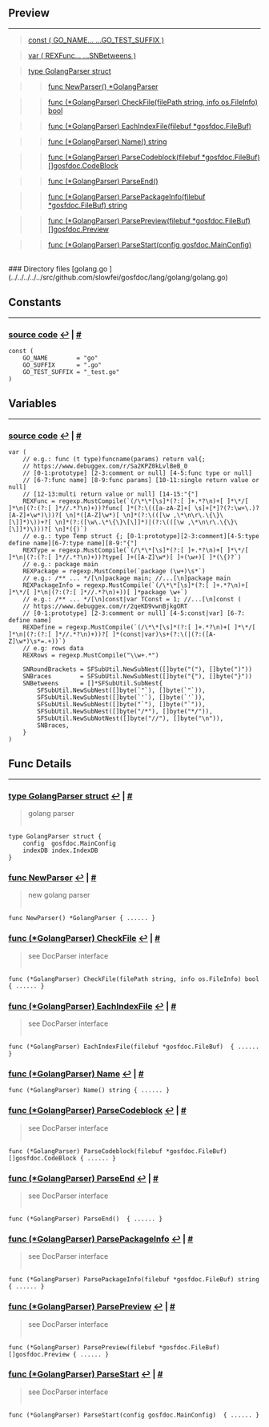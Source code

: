 
## Preview
------

> [const ( GO_NAME... ...GO_TEST_SUFFIX )](#f_const___GO_NAME---_---GO_TEST_SUFFIX__)<a name="p_const___GO_NAME---_---GO_TEST_SUFFIX__"><a/>

> [var ( REXFunc... ...SNBetweens )](#f_var___REXFunc---_---SNBetweens__)<a name="p_var___REXFunc---_---SNBetweens__"><a/>

> [type GolangParser struct](#f_type_GolangParser_struct)<a name="p_type_GolangParser_struct"><a/>

>> [func NewParser() \*GolangParser](#f_func_NewParser___+GolangParser)<a name="p_func_NewParser___+GolangParser"><a/>

>> [func (\*GolangParser) CheckFile(filePath string, info os.FileInfo) bool](#f_func__+GolangParser__CheckFile_filePath_string_info_os-FileInfo__bool)<a name="p_func__+GolangParser__CheckFile_filePath_string_info_os-FileInfo__bool"><a/>

>> [func (\*GolangParser) EachIndexFile(filebuf \*gosfdoc.FileBuf) ](#f_func__+GolangParser__EachIndexFile_filebuf_+gosfdoc-FileBuf__)<a name="p_func__+GolangParser__EachIndexFile_filebuf_+gosfdoc-FileBuf__"><a/>

>> [func (\*GolangParser) Name() string](#f_func__+GolangParser__Name___string)<a name="p_func__+GolangParser__Name___string"><a/>

>> [func (\*GolangParser) ParseCodeblock(filebuf \*gosfdoc.FileBuf) []gosfdoc.CodeBlock](#f_func__+GolangParser__ParseCodeblock_filebuf_+gosfdoc-FileBuf____gosfdoc-CodeBlock)<a name="p_func__+GolangParser__ParseCodeblock_filebuf_+gosfdoc-FileBuf____gosfdoc-CodeBlock"><a/>

>> [func (\*GolangParser) ParseEnd() ](#f_func__+GolangParser__ParseEnd___)<a name="p_func__+GolangParser__ParseEnd___"><a/>

>> [func (\*GolangParser) ParsePackageInfo(filebuf \*gosfdoc.FileBuf) string](#f_func__+GolangParser__ParsePackageInfo_filebuf_+gosfdoc-FileBuf__string)<a name="p_func__+GolangParser__ParsePackageInfo_filebuf_+gosfdoc-FileBuf__string"><a/>

>> [func (\*GolangParser) ParsePreview(filebuf \*gosfdoc.FileBuf) []gosfdoc.Preview](#f_func__+GolangParser__ParsePreview_filebuf_+gosfdoc-FileBuf____gosfdoc-Preview)<a name="p_func__+GolangParser__ParsePreview_filebuf_+gosfdoc-FileBuf____gosfdoc-Preview"><a/>

>> [func (\*GolangParser) ParseStart(config gosfdoc.MainConfig) ](#f_func__+GolangParser__ParseStart_config_gosfdoc-MainConfig__)<a name="p_func__+GolangParser__ParseStart_config_gosfdoc-MainConfig__"><a/>

<br/>
### Directory files
[golang.go ](../../../../../src/github.com/slowfei/gosfdoc/lang/golang/golang.go)

## Constants
------
### [source code](../../../../../src/github.com/slowfei/gosfdoc/lang/golang/golang.go#L26-L30) <a name="f_const___GO_NAME---_---GO_TEST_SUFFIX__"><a/> [↩](#p_const___GO_NAME---_---GO_TEST_SUFFIX__) | [#](#f_const___GO_NAME---_---GO_TEST_SUFFIX__)

<pre><code class='go custom'>const (
	GO_NAME        = "go"
	GO_SUFFIX      = ".go"
	GO_TEST_SUFFIX = "_test.go"
)</code></pre>


## Variables
------
### [source code](../../../../../src/github.com/slowfei/gosfdoc/lang/golang/golang.go#L32-L62) <a name="f_var___REXFunc---_---SNBetweens__"><a/> [↩](#p_var___REXFunc---_---SNBetweens__) | [#](#f_var___REXFunc---_---SNBetweens__)

<pre><code class='go custom'>var (
	// e.g.: func (t type)funcname(params) return val{;
	// https://www.debuggex.com/r/Sa2KPZ0kLvlBeB_0
	// [0-1:prototype] [2-3:comment or null] [4-5:func type or null]
	// [6-7:func name] [8-9:func params] [10-11:single return value or null]
	// [12-13:multi return value or null] [14-15:"{"]
	REXFunc = regexp.MustCompile(`(/\*\*[\s]*(?:[ ]+.*?\n)+[ ]*\*/[ ]*\n|(?:(?:[ ]*//.*?\n)+))?func[ ]*(?:\(([a-zA-Z]+[ \s]+[*]?(?:\w+\.)?[A-Z]+\w*)\))?[ \n]*([A-Z]\w*)[ \n]*(?:\(([\w ,\*\n\r\.\{\}\[\]]*)\))+?[ \n]*(?:([\w\.\*\{\}\[\]]*)|(?:\(([\w ,\*\n\r\.\{\}\[\]]*)\)))?[ \n]*({)`)
	// e.g.: type Temp struct {; [0-1:prototype][2-3:comment][4-5:type define name][6-7:type name][8-9:"{"]
	REXType = regexp.MustCompile(`(/\*\*[\s]*(?:[ ]+.*?\n)+[ ]*\*/[ ]*\n|(?:(?:[ ]*//.*?\n)+))?type[ ]+([A-Z]\w*)[ ]+(\w+)[ ]*(\{)?`)
	// e.g.: package main
	REXPackage = regexp.MustCompile(`package (\w+)\s*`)
	// e.g.: /** ... */[\n]package main; //...[\n]package main
	REXPackageInfo = regexp.MustCompile(`(/\*\*[\s]*(?:[ ]+.*?\n)+[ ]*\*/[ ]*\n|(?:(?:[ ]*//.*?\n)+))[ ]*package \w+`)
	// e.g.: /** ... */[\n]const|var TConst = 1; //...[\n]const (
	// https://www.debuggex.com/r/2qeKD9vwnBjkgORT
	// [0-1:prototype] [2-3:comment or null] [4-5:const|var] [6-7: define name]
	REXDefine = regexp.MustCompile(`(/\*\*[\s]*(?:[ ]+.*?\n)+[ ]*\*/[ ]*\n|(?:(?:[ ]*//.*?\n)+))?[ ]*(const|var)\s+(?:\(|(?:([A-Z]\w*)\s*=.+))`)
	// e.g: rows data
	REXRows = regexp.MustCompile("\\w+.*")

	SNRoundBrackets = SFSubUtil.NewSubNest([]byte("("), []byte(")"))
	SNBraces        = SFSubUtil.NewSubNest([]byte("{"), []byte("}"))
	SNBetweens      = []*SFSubUtil.SubNest{
		SFSubUtil.NewSubNest([]byte(`"`), []byte(`"`)),
		SFSubUtil.NewSubNest([]byte(`'`), []byte(`'`)),
		SFSubUtil.NewSubNest([]byte("`"), []byte("`")),
		SFSubUtil.NewSubNest([]byte("/*"), []byte("*/")),
		SFSubUtil.NewSubNotNest([]byte("//"), []byte("\n")),
		SNBraces,
	}
)</code></pre>


## Func Details
------
### [type GolangParser struct](../../../../../src/github.com/slowfei/gosfdoc/lang/golang/golang.go#L138-L141) <a name="f_type_GolangParser_struct"><a/> [↩](#p_type_GolangParser_struct) | [#](#f_type_GolangParser_struct)
> golang parser<br/>
> <br/>


<pre><code class='go custom'>type GolangParser struct {
	config  gosfdoc.MainConfig
	indexDB index.IndexDB
}</code></pre>


### [func NewParser](../../../../../src/github.com/slowfei/gosfdoc/lang/golang/golang.go#L146-L150) <a name="f_func_NewParser___+GolangParser"><a/> [↩](#p_func_NewParser___+GolangParser) | [#](#f_func_NewParser___+GolangParser)
> new golang parser<br/>
> <br/>


<pre><code class='go custom'>func NewParser() *GolangParser { ...... }</code></pre>


### [func (\*GolangParser) CheckFile](../../../../../src/github.com/slowfei/gosfdoc/lang/golang/golang.go#L176-L187) <a name="f_func__+GolangParser__CheckFile_filePath_string_info_os-FileInfo__bool"><a/> [↩](#p_func__+GolangParser__CheckFile_filePath_string_info_os-FileInfo__bool) | [#](#f_func__+GolangParser__CheckFile_filePath_string_info_os-FileInfo__bool)
> see DocParser interface<br/>
> <br/>


<pre><code class='go custom'>func (*GolangParser) CheckFile(filePath string, info os.FileInfo) bool { ...... }</code></pre>


### [func (\*GolangParser) EachIndexFile](../../../../../src/github.com/slowfei/gosfdoc/lang/golang/golang.go#L192-L270) <a name="f_func__+GolangParser__EachIndexFile_filebuf_+gosfdoc-FileBuf__"><a/> [↩](#p_func__+GolangParser__EachIndexFile_filebuf_+gosfdoc-FileBuf__) | [#](#f_func__+GolangParser__EachIndexFile_filebuf_+gosfdoc-FileBuf__)
> see DocParser interface<br/>
> <br/>


<pre><code class='go custom'>func (*GolangParser) EachIndexFile(filebuf *gosfdoc.FileBuf)  { ...... }</code></pre>


### [func (\*GolangParser) Name](../../../../../src/github.com/slowfei/gosfdoc/lang/golang/golang.go#L154-L156) <a name="f_func__+GolangParser__Name___string"><a/> [↩](#p_func__+GolangParser__Name___string) | [#](#f_func__+GolangParser__Name___string)

<pre><code class='go custom'>func (*GolangParser) Name() string { ...... }</code></pre>


### [func (\*GolangParser) ParseCodeblock](../../../../../src/github.com/slowfei/gosfdoc/lang/golang/golang.go#L581-L761) <a name="f_func__+GolangParser__ParseCodeblock_filebuf_+gosfdoc-FileBuf____gosfdoc-CodeBlock"><a/> [↩](#p_func__+GolangParser__ParseCodeblock_filebuf_+gosfdoc-FileBuf____gosfdoc-CodeBlock) | [#](#f_func__+GolangParser__ParseCodeblock_filebuf_+gosfdoc-FileBuf____gosfdoc-CodeBlock)
> see DocParser interface<br/>
> <br/>


<pre><code class='go custom'>func (*GolangParser) ParseCodeblock(filebuf *gosfdoc.FileBuf) []gosfdoc.CodeBlock { ...... }</code></pre>


### [func (\*GolangParser) ParseEnd](../../../../../src/github.com/slowfei/gosfdoc/lang/golang/golang.go#L169-L171) <a name="f_func__+GolangParser__ParseEnd___"><a/> [↩](#p_func__+GolangParser__ParseEnd___) | [#](#f_func__+GolangParser__ParseEnd___)
> see DocParser interface<br/>
> <br/>


<pre><code class='go custom'>func (*GolangParser) ParseEnd()  { ...... }</code></pre>


### [func (\*GolangParser) ParsePackageInfo](../../../../../src/github.com/slowfei/gosfdoc/lang/golang/golang.go#L766-L816) <a name="f_func__+GolangParser__ParsePackageInfo_filebuf_+gosfdoc-FileBuf__string"><a/> [↩](#p_func__+GolangParser__ParsePackageInfo_filebuf_+gosfdoc-FileBuf__string) | [#](#f_func__+GolangParser__ParsePackageInfo_filebuf_+gosfdoc-FileBuf__string)
> see DocParser interface<br/>
> <br/>


<pre><code class='go custom'>func (*GolangParser) ParsePackageInfo(filebuf *gosfdoc.FileBuf) string { ...... }</code></pre>


### [func (\*GolangParser) ParsePreview](../../../../../src/github.com/slowfei/gosfdoc/lang/golang/golang.go#L507-L576) <a name="f_func__+GolangParser__ParsePreview_filebuf_+gosfdoc-FileBuf____gosfdoc-Preview"><a/> [↩](#p_func__+GolangParser__ParsePreview_filebuf_+gosfdoc-FileBuf____gosfdoc-Preview) | [#](#f_func__+GolangParser__ParsePreview_filebuf_+gosfdoc-FileBuf____gosfdoc-Preview)
> see DocParser interface<br/>
> <br/>


<pre><code class='go custom'>func (*GolangParser) ParsePreview(filebuf *gosfdoc.FileBuf) []gosfdoc.Preview { ...... }</code></pre>


### [func (\*GolangParser) ParseStart](../../../../../src/github.com/slowfei/gosfdoc/lang/golang/golang.go#L161-L164) <a name="f_func__+GolangParser__ParseStart_config_gosfdoc-MainConfig__"><a/> [↩](#p_func__+GolangParser__ParseStart_config_gosfdoc-MainConfig__) | [#](#f_func__+GolangParser__ParseStart_config_gosfdoc-MainConfig__)
> see DocParser interface<br/>
> <br/>


<pre><code class='go custom'>func (*GolangParser) ParseStart(config gosfdoc.MainConfig)  { ...... }</code></pre>


